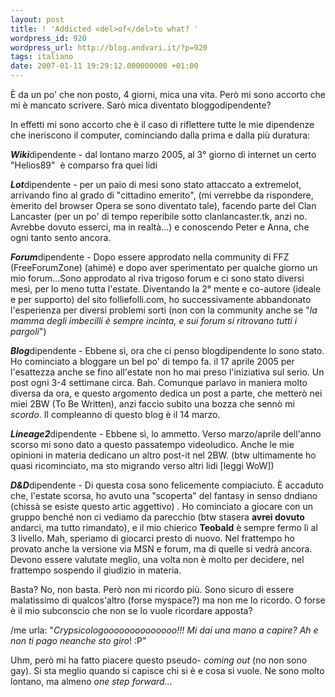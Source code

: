 ```yaml
---
layout: post
title: ! 'Addicted <del>of</del>to what? '
wordpress_id: 920
wordpress_url: http://blog.andvari.it/?p=920
tags: italiano
date: 2007-01-11 19:29:12.000000000 +01:00
---
```

È da un po' che non posto, 4 giorni, mica una vita. Però mi sono accorto che mi è mancato scrivere. Sarò mica diventato bloggodipendente?

In effetti mi sono accorto che è il caso di riflettere tutte le mie dipendenze che ineriscono il computer, cominciando dalla prima e dalla più duratura:

<em><strong>Wiki</strong></em>dipendente - dal lontano marzo 2005, al 3° giorno di internet un certo "Helios89"  è comparso fra quei lidi

<em><strong>Lot</strong></em>dipendente - per un paio di mesi sono stato attaccato a extremelot, arrivando fino al grado di "cittadino emerito", (mi verrebbe da rispondere, èmerito del browser Opera se sono diventato tale), facendo parte del Clan Lancaster (per un po' di tempo reperibile sotto clanlancaster.tk, anzi no. Avrebbe dovuto esserci, ma in realtà...) e conoscendo Peter e Anna, che ogni tanto sento ancora.

<em><strong>Forum</strong></em>dipendente - Dopo essere approdato nella community di FFZ (FreeForumZone) (ahimè) e dopo aver sperimentato per qualche giorno un mio forum...Sono approdato al riva trigoso forum e ci sono stato diversi mesi, per lo meno tutta l'estate. Diventando la 2° mente e co-autore (ideale e per supporto) del sito folliefolli.com, ho successivamente abbandonato l'esperienza per diversi problemi sorti (non con la community anche se "<em>la mamma degli imbecilli è sempre incinta, e sui forum si ritrovano tutti i pargoli</em>")

<em><strong>Blog</strong></em>dipendente - Ebbene sì, ora che ci penso blogdipendente lo sono stato. Ho cominciato a bloggare un bel po' di tempo fa. il 17 aprile 2005 per l'esattezza anche se fino all'estate non ho mai preso l'iniziativa sul serio. Un post ogni 3-4 settimane circa. Bah. Comunque parlavo in maniera molto diversa da ora, e questo argomento dedica un post a parte, che metterò nei miei 2BW (To Be Written), anzi faccio subito una bozza che sennò mi <em>scordo</em>. Il compleanno di questo blog è il 14 marzo.

<em><strong>Lineage2</strong></em>dipendente - Ebbene sì, lo ammetto. Verso marzo/aprile dell'anno scorso mi sono dato a questo passatempo videoludico. Anche le mie opinioni in materia dedicano un altro post-it nel 2BW. (btw ultimamente ho quasi ricominciato, ma sto migrando verso altri lidi [leggi WoW])

<em><strong>D&amp;D</strong></em>dipendente - Di questa cosa sono felicemente compiaciuto. È accaduto che, l'estate scorsa, ho avuto una "scoperta" del fantasy in senso dndiano (chissà se esiste questo artic aggettivo) . Ho cominciato a giocare con un gruppo benché non ci vediamo da parecchio (btw stasera <strong>avrei dovuto</strong> andarci, ma tutto rimandato), e il mio chierico <strong>Teobald</strong> è sempre fermo lì al 3 livello. Mah, speriamo di giocarci presto di nuovo. Nel frattempo ho provato anche la versione via MSN e forum, ma di quelle si vedrà ancora. Devono essere valutate meglio, una volta non è molto per decidere, nel frattempo sospendo il giudizio in materia.

Basta? No, non basta. Però non mi ricordo più. Sono sicuro di essere malatissimo di qualcos'altro (forse myspace?) ma non me lo ricordo. O forse è il mio subconscio che non se lo vuole ricordare apposta?

/me urla: "<em>Crypsicologoooooooooooooo!!! Mi dai una mano a capire? Ah e non ti pago neanche sto giro</em>! :P"

Uhm, però mi ha fatto piacere questo pseudo- <em>coming out</em> (no non sono gay). Si sta meglio quando si capisce chi si è e cosa si vuole. Ne sono molto lontano, ma almeno <em>one step forward...</em>
